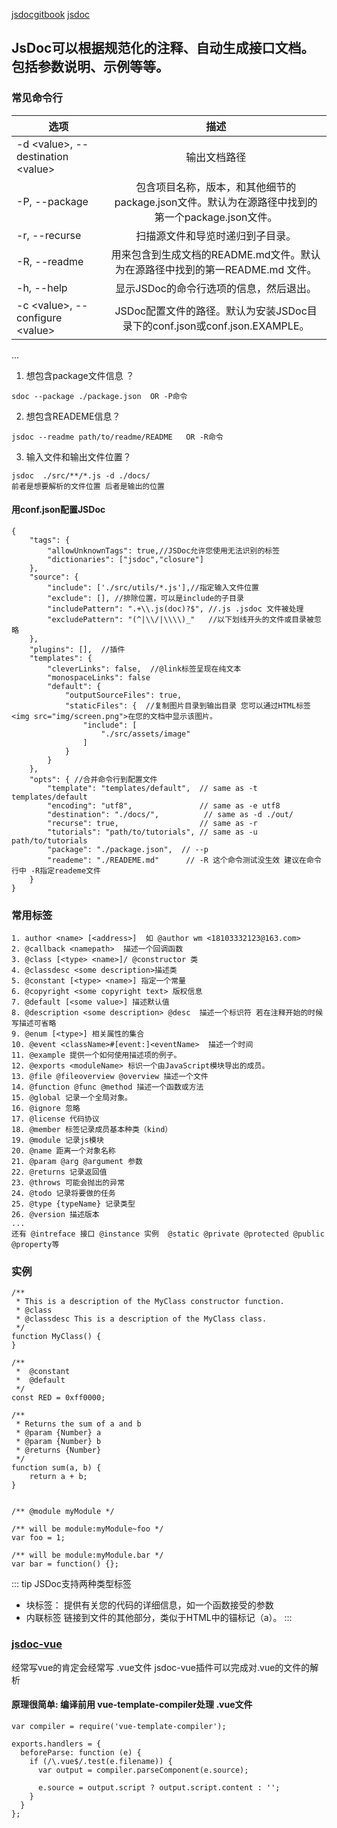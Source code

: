 

[jsdocgitbook](https://www.css88.com/doc/jsdoc/index.html)
[jsdoc](http://usejsdoc.org/)
## JsDoc可以根据规范化的注释、自动生成接口文档。包括参数说明、示例等等。

### 常见命令行
| 选项        | 描述           
| ------------- |:-------------:
| -d \<value\>, --destination \<value\>      | 输出文档路径
| -P, --package      | 包含项目名称，版本，和其他细节的package.json文件。默认为在源路径中找到的第一个package.json文件。
| -r, --recurse | 扫描源文件和导览时递归到子目录。
| -R, --readme  | 用来包含到生成文档的README.md文件。默认为在源路径中找到的第一README.md 文件。
| -h, --help    | 显示JSDoc的命令行选项的信息，然后退出。
| -c \<value\>, --configure \<value\>|JSDoc配置文件的路径。默认为安装JSDoc目录下的conf.json或conf.json.EXAMPLE。
...
1. 想包含package文件信息 ？
```
sdoc --package ./package.json  OR -P命令
```
2. 想包含READEME信息？
```
jsdoc --readme path/to/readme/README   OR -R命令
```
3. 输入文件和输出文件位置？
```
jsdoc  ./src/**/*.js -d ./docs/ 
前者是想要解析的文件位置 后者是输出的位置
```
#### 用conf.json配置JSDoc

```
{
    "tags": {
        "allowUnknownTags": true,//JSDoc允许您使用无法识别的标签
        "dictionaries": ["jsdoc","closure"] 
    },
    "source": {
        "include": ['./src/utils/*.js'],//指定输入文件位置
        "exclude": [], //排除位置，可以是include的子目录
        "includePattern": ".+\\.js(doc)?$", //.js .jsdoc 文件被处理
        "excludePattern": "(^|\\/|\\\\)_"   //以下划线开头的文件或目录被忽略
    },
    "plugins": [],  //插件
    "templates": {
        "cleverLinks": false,  //@link标签呈现在纯文本
        "monospaceLinks": false
        "default": {
            "outputSourceFiles": true,
            "staticFiles": {  //复制图片目录到输出目录 您可以通过HTML标签 <img src="img/screen.png">在您的文档中显示该图片。
                "include": [
                    "./src/assets/image"
                ]
            }
        }
    },
    "opts": { //合并命令行到配置文件
        "template": "templates/default",  // same as -t templates/default
        "encoding": "utf8",               // same as -e utf8
        "destination": "./docs/",          // same as -d ./out/
        "recurse": true,                  // same as -r
        "tutorials": "path/to/tutorials", // same as -u path/to/tutorials
        "package": "./package.json",  // --p
        "reademe": "./READEME.md"      // -R 这个命令测试没生效 建议在命令行中 -R指定reademe文件
    }
}
```
### 常用标签
```
1. author <name> [<address>]  如 @author wm <18103332123@163.com>
2. @callback <namepath>  描述一个回调函数
3. @class [<type> <name>]/ @constructor 类
4. @classdesc <some description>描述类
5. @constant [<type> <name>] 指定一个常量
6. @copyright <some copyright text> 版权信息
7. @default [<some value>] 描述默认值
8. @description <some description> @desc  描述一个标识符 若在注释开始的时候写描述可省略
9. @enum [<type>] 相关属性的集合
10. @event <className>#[event:]<eventName>  描述一个时间
11. @example 提供一个如何使用描述项的例子。
12. @exports <moduleName> 标识一个由JavaScript模块导出的成员。
13. @file @fileoverview @overview 描述一个文件
14. @function @func @method 描述一个函数或方法
15. @global 记录一个全局对象。
16. @ignore 忽略
17. @license 代码协议
18. @member 标签记录成员基本种类（kind）
19. @module 记录js模块
20. @name 距离一个对象名称
21. @param @arg @argument 参数
22. @returns 记录返回值
23. @throws 可能会抛出的异常
24. @todo 记录将要做的任务
25. @type {typeName} 记录类型
26. @version 描述版本
...
还有 @intreface 接口 @instance 实例  @static @private @protected @public @property等

```
### 实例
```
/**
 * This is a description of the MyClass constructor function.
 * @class
 * @classdesc This is a description of the MyClass class.
 */
function MyClass() {
}

/**
 *  @constant
 *  @default
 */
const RED = 0xff0000;

/**
 * Returns the sum of a and b
 * @param {Number} a
 * @param {Number} b
 * @returns {Number}
 */
function sum(a, b) {
    return a + b;
}


/** @module myModule */

/** will be module:myModule~foo */
var foo = 1;

/** will be module:myModule.bar */
var bar = function() {};
```

::: tip
JSDoc支持两种类型标签
- 块标签： 提供有关您的代码的详细信息，如一个函数接受的参数
- 内联标签 链接到文件的其他部分，类似于HTML中的锚标记（a）。
:::

### [jsdoc-vue](https://github.com/Konata9/jsdoc-vue)

经常写vue的肯定会经常写 .vue文件 jsdoc-vue插件可以完成对.vue的文件的解析
#### 原理很简单: 编译前用 vue-template-compiler处理 .vue文件

```
var compiler = require('vue-template-compiler');

exports.handlers = {
  beforeParse: function (e) {
    if (/\.vue$/.test(e.filename)) {
      var output = compiler.parseComponent(e.source);

      e.source = output.script ? output.script.content : '';
    }
  }
};
```

